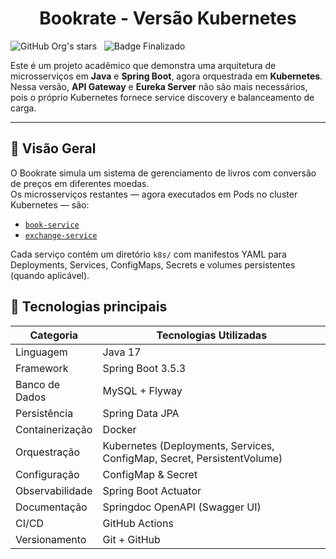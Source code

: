 <h1 align="center">Bookrate - Versão Kubernetes</h1>

![GitHub Org's stars](https://img.shields.io/github/license/Artur-Neves/Gerenciamento-escolar_java)
&nbsp;
![Badge Finalizado](http://img.shields.io/static/v1?label=STATUS&message=finalizado)

Este é um projeto acadêmico que demonstra uma arquitetura de microsserviços em **Java** e **Spring Boot**, agora orquestrada em **Kubernetes**. Nessa versão, **API Gateway** e **Eureka Server** não são mais necessários, pois o próprio Kubernetes fornece service discovery e balanceamento de carga.

---

## 🎯 Visão Geral

O Bookrate simula um sistema de gerenciamento de livros com conversão de preços em diferentes moedas.  
Os microsserviços restantes — agora executados em Pods no cluster Kubernetes — são:

- [`book-service`](https://github.com/Artur-Neves/book-service/tree/branch-update-config-with-kubernetes)  
- [`exchange-service`](https://github.com/Artur-Neves/exchange-service/tree/branch-update-config-with-kubernetes)  

Cada serviço contém um diretório `k8s/` com manifestos YAML para Deployments, Services, ConfigMaps, Secrets e volumes persistentes (quando aplicável).
<br>

## 🚀 Tecnologias principais
<div align="center">

<p align="center"> 
  <table> 
      <thead> 
        <tr> <th>Categoria</th> <th>Tecnologias Utilizadas</th> </tr> 
      </thead> 
    <tbody> 
      <tr> <td>Linguagem</td> <td>Java 17</td> </tr> 
      <tr> <td>Framework</td> <td>Spring Boot 3.5.3</td> </tr> 
      <tr> <td>Banco de Dados</td> <td>MySQL + Flyway</td> 
      </tr> <tr> <td>Persistência</td> <td>Spring Data JPA</td> 
      </tr> <tr> <td>Containerização</td> <td>Docker</td> </tr> 
      <tr> <td>Orquestração</td> <td>Kubernetes (Deployments, Services, ConfigMap, Secret, PersistentVolume)</td> 
      </tr> <tr> <td>Configuração</td> <td>ConfigMap & Secret</td> </tr> 
      <tr> <td>Observabilidade</td> <td>Spring Boot Actuator</td> </tr> 
      <tr> <td>Documentação</td> <td>Springdoc OpenAPI (Swagger UI)</td> </tr> 
      <tr> <td>CI/CD</td> <td>GitHub Actions</td> </tr> 
      <tr> <td>Versionamento</td> <td>Git + GitHub</td> </tr> 
    </tbody> 
  </table> 
  </p>

</div>

